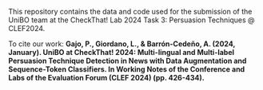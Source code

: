 This repository contains the data and code used for the submission of the UniBO team at the CheckThat! Lab 2024 Task 3: Persuasion Techniques @ CLEF2024.

To cite our work:
**Gajo, P., Giordano, L., & Barrón-Cedeño, A. (2024, January). UniBO at CheckThat! 2024: Multi-lingual and Multi-label Persuasion Technique Detection in News with Data Augmentation and Sequence-Token Classifiers. In Working Notes of the Conference and Labs of the Evaluation Forum (CLEF 2024) (pp. 426-434).**

